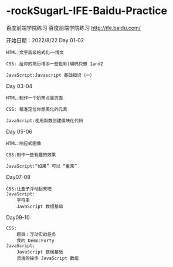 # -rockSugarL-IFE-Baidu-Practice
百度前端学院练习 
百度前端学院练习 http://ife.baidu.com/

开始日期：2022/8/22
Day 01-02

    HTML:文字高级格式化——博文

    CSS: 给你的简历增添一些色彩|编码只做 1and2

    JavaScript:Javascript 基础知识（一）

Day 03-04

    HTML:制作一个奶茶点餐页面

    CSS: 精准定位你想美化的元素

    JavaScript:使用函数创建模块化代码

Day 05-06

    HTML:响应式图像

    CSS:制作一些有趣的效果

    JavaScript:“如果” 可以 “重来”

Day07-08

    CSS:让盒子浮动起来吧
    JavaScript:
        字符串
        JavaScript 数组基础

Day09-10

    CSS:
        题目：浮动实战任务
        我的 Demo:Forty
    JavaScript:
        JavaScript 数组基础
        灵活的操作 JavaScript 数组
